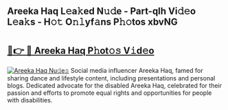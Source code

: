 ## Areeka Haq L𝚎a𝚔ed N𝚞𝚍e - Part-qIh Vi𝚍𝚎o L𝚎a𝚔s - H𝚘𝚝 O𝚗𝚕yf𝚊ns P𝚑𝚘tos xbvNG

# <h2><a href="http://kf6hme.oniu.top/?m=Areeka+Haq">🔗👉 🔴 Areeka Haq P𝚑ot𝚘𝚜 V𝚒d𝚎o</a></h2>

[![Areeka Haq Nu𝚍e𝚜](https://i.imgur.com/0qMVB7G.gif)](http://kf6hme.oniu.top/?m=Areeka+Haq)
Social media influencer Areeka Haq, famed for sharing dance and lifestyle content, including presentations and personal blogs. Dedicated advocate for the disabled Areeka Haq, celebrated for their passion and efforts to promote equal rights and opportunities for people with disabilities.  
